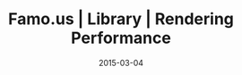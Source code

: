 ---
layout: resource
title:  "Famo.us | Library | Rendering Performance"
date:   2015-03-04
categories: Rendering-Performance Libraries
body-class: no-sidebar
---